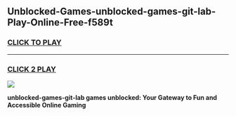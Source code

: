 
## Unblocked-Games-unblocked-games-git-lab-Play-Online-Free-f589t
<h3>
<a href="https://premium76.site?title=unblocked-games-git-lab&ref=26A">CLICK TO PLAY</a></h3>
<hr>

<h3>
<a href="https://premium76.site?title=unblocked-games-git-lab&ref=26A">CLICK 2 PLAY</a>
  
</h3>

<a href="https://premium76.site?title=unblocked-games-git-lab&ref=26A"><img src="https://clearcache.store/games.png"></a>


**unblocked-games-git-lab games unblocked: Your Gateway to Fun and Accessible Online Gaming**
